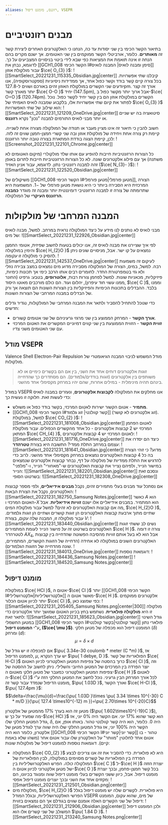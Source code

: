 ```yaml
---
aliases: רזוננס, מומנט דיפול, VSEPR
---
```


# מבנים רזונטיביים
בתיאור הקשר הכימי בין שני יסודות עד כה, הנחנו כי האלקטרונים האחרים ליצירת קשר זה **מאותרים**. כלומר, אורביטלי הקשר ממוקמים בין שני האטומים. אך ישנם מקרים בהם הנחה זו אינה תואמת את המציאות כפי שבא לידי ביטוי בניסויים המצביעים על כך.
לדוגמא, נבחן את [[GCH1_008 הקשר הכימי I#סימן ומבנה לואיס| המבנה לואיס]] עבור מולקולת אוזון $\ce{ O_{3} }$:
![[SmartSelect_20221231_115335_Obsidian.jpg|center]]
קיבלנו שתי אפשרויות.
בכל צורה קיים קשר בודד וקשר כפול אחד, אך ממדידות ניסיוניות (ספקטרוסקופיה), אנו יודעים שני הקשרים במולקולת האוזון זהים באורכם ושווים ל-$127.8 \mathrm{pm}$. אורך זה קצר יותר מאורך קשר $\ce{ O-O }$ יחיד ($147.5 \mathrm{pm}$), אבל ארוך יותר מקשר כפול ב-$\ce{ O=O }$ ($120.74 \mathrm{pm}$). הקשרים במולקולת אוזון הם בין קשר יחיד לקשר כפול.
נוכל לפתור את קיום שתי אפשרויות אלו, בלקבוע שמבנה לואיס האמיתי של $\ce{ O_{3} }$ הוא שילוב של שתי האפשרויות:
![[SmartSelect_20221231_121209_OneDrive.jpg|center]]
סיטואציה בה יש שניים או יותר מבני לואיס התורמים למבנה "נכון" נקרא **רזוננס**.

חשוב להבין כי תיאור זה אינו מציין מעבר או תנודה של המולקולה מצורה אחת לשנייה. קיימת רק צורה אחת ויחידה של מולקולת אוזון ובה שני קשרי חמצן-חמצן שווים זה לזה. לכן, קיימת הצגה בודדת המתארת בצורה טובה יותר הרזוננס:
![[Screenshot_20221231_122101_Chrome.jpg|center]]

כל הצורות הרזונטיביות חייבות להופיע עם אותו שלד מולקולרי (מיקום האטומים לא משתנה) אך עם פילוג אלקטרונים שונה. לא כל הצורות הרזונטיביות חייבות לתרום באופן זהה למבנה רזונטיבי נתון. לדוגמא, עבור אניון האזיד ($\ce{ N_{3}- }$):
![[SmartSelect_20221231_122520_Obsidian.jpg|center]]

משיקולים של [[GCH1_008 הקשר הכימי I#מטען פורמלי|מטען פורמלי]], הצורה המרכזית היא הסבירה ביותר כי היא נושאת מטען פורמלי של $-1$. המשמעות היא שתרומתה של צורה זו למבנה הרזונטיבי דומיננטית יותר ומבנה זה מוגדר **כמבנה הרזוננס העיקרי** של המולקולה.

# המבנה המרחבי של מולקולות
מבני לואיס לא נותנים לנו מידע על כיצד המולקולה נראית במרחב. למשל, מבנה לואיס של מים:
![[SmartSelect_20221231_122926_Obsidian.jpg|center]]

לפי איך שציירנו את מבנה לואיס זה, אנו יכולים בטעות לחשוב שפיזית, אטומי החמצן והימין במולקולה $\ce{ H_{2}O }$ נמצאים על קו ישר. אבל, מניסויים שונים ניתן להסיק כי מולקולה זו *עקומה*.
![[SmartSelect_20221231_142537_OneDrive.jpg|center]]
לעיקום זה משמעות רבה. למשל, במים, הצורה של המולקולה מסבירה מדוע מים נמצאים במצב צבירה נוזלי ולא גזי בטמפרטורת החדר.
לחומרים רבים אותו הרכב כימי אך תכונות כימיות, פיזיקליות, מכאניות שונות. למשל לפחמן צורות רבות, **אלוטרופים**, בטבע: גרפיט (החונר ממנו עשוי חוד עיפרון), יהלום ועוד. הם כולם מורכבים מאוטו היסוד, $\ce{ C }$, וממנו בלבד. ההבדלים בתכונות הכימיות והפיזיקליות בין הצורות השונות הם תוצאה אך ורק של הבדלים במבנה המרחבי של הצורות השונות.

כדי שנוכל להתחיל להסביר ולתאר את המבנה המרחבי של המולקולות, נגדיר גדלים חדשים:
- **אורך הקשר** - המרחק הממוצע בין שני מרגזי גרעיניהם של שני אטומים קשורים.
- **זווית הקשר** - הזווית הממוצעת בין שני קווים דמיוניים המקשרים את האטום המרכזי עם שני האטומים משני צדיו.

## מודל VSEPR
Valence Shell Electron-Pair Repulsion
מודל המשמש לניבוי המבנה הגיאומטרי של מולקולות.
> זוגות אלקטרונים דוחים אחד את השני, בין אם הם בקשרים כימיים או לא משותפים בין אלקטרונים (זוגות בודדים/גלמודים). הם מסתדרים כך שהדחייה בינהם תהיה מינימלית - במילים אחרות, שהם יהיו במרחק מקסימלי אחד מהשני.

במודל VSEPR אנו מחלקים את המולקולה **לקבוצות אלקטרונים**, ונעזרים במבנה לואיס כדי לעשות זאת. חלוקה זו נעשית כך:
- **מתמיר** - אטום הקשור ישירות לאטום המרכזי, בקשר בודד כפול או משולש.
- [[GCH1_008 הקשר הכימי I#קשר קוולנטי| זוג גלמוד]] (זוג אלקטרונים לא קושר).
למשל, במולקולת $\ce{ CO_{2} }$:
![[SmartSelect_20221231_181008_Obsidian.jpg|center]]
לאטום הפחמן המרכזי יש 2 קבוצות אלקטרונים - כל אחד מהקשרים הכפולים.
עבור מולקולת המתאן $\ce{ CH_{4} }$, לאטום המרכזי יש 4 קבוצות אלקטרונים:
![[SmartSelect_20221231_181716_OneDrive.jpg|center]]
כיצד הם יסדרו את עצמם במרחב התלת ממדי? התשובה היא בצורת **טטרהדר**:
![[SmartSelect_20221231_181641_Obsidian.jpg|center]]
מדוע? כי זוהי הצורה בה כל 4 קבוצות האלקטרונים נמצאים במרחק מקסימלי אחד מהשני.
לרוב כדי להדגיש את התלת ממדיות של מולקולה על דף, נבחר קבוצות אלקטרונים שנמצאים במישור הנייר, ולפיהם נצייר את קבוצות האלקטרונים ש-"מאחורי" הנייר, ו-"מלפני" הנייר:
![[SmartSelect_20221231_182201_Obsidian.jpg|center]]
ונסכם זאת בשרטוט הסופי:
![[SmartSelect_20221231_182308_OneDrive.jpg|center]]

אם נסתכל עוד מבנים בעלי מתמירים זהים, נקבל **מבנים אידיאליים**, ולפי מספר קבוצות האלקטרונים, נקבל את הצורת הבאות:
![[SmartSelect_20221231_182750_Samsung Notes.jpg|center]]
כאשר $A$ הוא האטום המרכזי ו-$X$ הוא המתמיר.
במבנים אידיאליים אלו ישנם **זוויות אידיאליות**.
אבל מה אם קבוצות האלקטרונים לא זהים? למשל עבור מולקולת המים, $\ce{ H_{2}O }$, שתיים מתוך ארבעת קבוצות האלקטרונים הן זוגות קושרים ושתיים הן זוגות גלמודים. עבור מולקולה זו, המבנה שלה *עקום*, בצורת $V$:
![[SmartSelect_20221231_183440_Obsidian.jpg|center]]
נשים לב ששתי זוגות האלקטרונים בשרטוט זה *על מישור הנייר* לעומת המתמירים $\ce{ H }$. צורה זו דומה לטטרהדר $AX_{4}$, אבל הוא לא בעל אותם זוויות מהסיבה הפשוטה שהדחייה בין קבוצות האלקטרונים השונים במולקולה לא אחידה (הדחייה של הזוגות הקושרים, המתמירים, שונה מהדחייה של הזוגות הגלמודים).
![[SmartSelect_20221231_184013_OneDrive.jpg|center]]
דוגמאות נוספות:
![[SmartSelect_20221231_184436_Samsung Notes.jpg|center]]
![[SmartSelect_20221231_184520_Samsung Notes.jpg|center]]

## מומנט דיפול
במולקולת $\ce{ HCl }$, אטום ה-$\ce{ Cl }$ יותר [[GCH1_008 הקשר הכימי I#אלקטרושליליות|אלקטרושלילי]] מאשר אטום ה-$\ce{ H }$. אלקטרונים ממוקמים יותר לכיוון אטום הכלור $\ce{ Cl }$, כפי שמוצג כאן:
![[SmartSelect_20221231_205405_Samsung Notes.png|center|300]]
מולקולה זו היא **מולקולה פולארית**. נשתמש בחץ בכיוון האטום שמושך יותר אלקטרונים כדי לתאר זאת:
![[SmartSelect_20221231_185623_Obsidian.jpg|center]]
גודל השינוי במטען החשמלי [[GCH1_008 הקשר הכימי I#קשר קוולנטי|בקשר קוולנטי]] פולארי נתון ע"י **המומנט דיפול, ($\ce{ \mu }$)**. המומנט דיפול הוא מכפלה של מטען חלקי ($\delta$) ומרחק ($d$):
$$\mu=\delta \times d$$

אם למכפלה זו יש גודל של $\pu{ 3.34e-30 coulomb * meter (C *m) }$, אז למומנט הדיפול, $\mu$, יש ערך הנקרא $\pu{ 1 debye, D }$.
הפולאריות של קשר $\ce{ H-Cl }$ כרוך בהסטה של צפיפות המטען האלקטרוני לכיוון האטום $\ce{ Cl }$, וזה יוצר הפרדה בין המרכזים של המטען החיובי והשלילי. ניתן לחשוב על ההסטה של צפיפות המטען האלקטרוני כמעבר של *מטען חלקי* מאטום ה-$\ce{ H }$ לאטום ה-$\ce{ Cl }$ לכל אורך המרחק הבין גרעיני.
נוכל לחשב את המטען החלקי הזה ע"י מומנט הדיפול שנמדד עבור קשר זה, $\pu{ 1.03D }$, ואורך הקשר $\ce{ H-Cl }$, $\pu{ 127.4pm }$:
$$\delta=\frac{\mu}{d}=\frac{\pu{ 1.03D }\times \pu{ 3.34 \times 10^{-30} C * m/D }}{\pu{ 127.4 \times10^{-12} m }}=\pu{  2.70\times 10^{-20}C}$$

מטען זה הוא בערך $17\%$ מהמטען של אלקטרון ($\pu{ 1.602\times10^{-19}C }$), מה שמעיד על כך ש-$\ce{ HCl }$ הוא קשר שהוא $17\%$ יוני. אם הקשר היה $0\%$ יוני, אז גודל המטען החלקי שלו, $\delta$, היה $0$. כלומר, הוא היה קשר קוולנטי טהור. באותו אופן, אם הקשר היה $100\%$ יוני, אז גודל המטען החלקי שלו היה שווה ערך לגודל מטען של אלקטרון, כלומר הוא היה [[GCH1_008 הקשר הכימי I#קשר יוני|קשר יוני]] טהור - בו אטום אחד לחלוטין "מוותר" על האלקטרון שלו עבור אטום אחר (משהו שלא באמת קיים).
דוגמאות נוספות למומנט דיפול של מולקולות שונות:
- המולקולה $\ce{ CO_{2} }$ היא לא פולארית. כדי להסביר את זה אנו צריכים לבצע הפרדה בין הפולאריות של קשרים מסוימים במולקולה, לבין הפולאריות של המולקולה *כולה*. הפרש האלקטרושליליות בין $\ce{ C }$ ל-$\ce{ H }$ יוצרת הזזה של מטען אלקטרוני לכיוון אטום ה-$\ce{ O }$ בכל קשר חמצן-פחמן, ובכך יוצרת מומנט דיפול. אבל, כיוון ששני הקשרים בעלי מומנט דיפול שווה ומנוגד בכיוונו, הם מקזזים אחד את השני ובכך יוצרים מומנט דיפול אפסי:
	![[SmartSelect_20221231_212501_Obsidian.png|center]]
- מולקולת מים, $\ce{ H_{2}O }$ היא פולארית. לקשרים שלה יש מומנט דיפול בגלל הפרשי האלקטרושליליות, ובגלל המודל VSEPR של מים, שהוא עקום, המומנט דיפול של שני הקשרים האלה אומנם שווים בגודלם אך הם נמצאים בזווית:
	![[SmartSelect_20221231_212906_Obsidian.jpg|center]]
	ולכן המומנט דיפול המשולב של שני קשרים אלו הוא $\pu{ 1.84 D }$.
	![[SmartSelect_20221231_213240_Samsung Notes.png|center]]
	